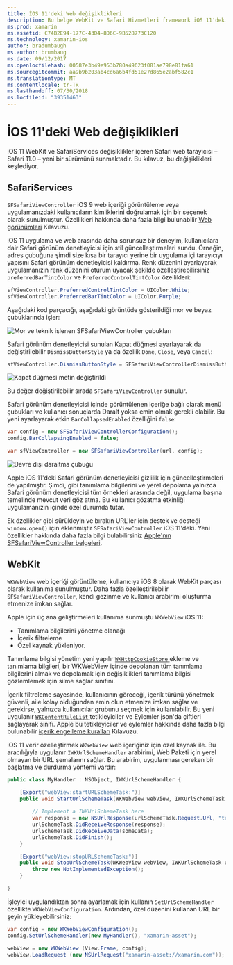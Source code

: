 ```yaml
---
title: İOS 11'deki Web değişiklikleri
description: Bu belge WebKit ve Safari Hizmetleri framework iOS 11'deki yapılan değişiklikleri açıklar. Bunu SFSafariViewController güncelleştirmeleri ve yeni özellikleri WKWebView stil ile çalışmaya nasıl açıklar.
ms.prod: xamarin
ms.assetid: C74B2E94-177C-43D4-8D6C-9B528773C120
ms.technology: xamarin-ios
author: bradumbaugh
ms.author: brumbaug
ms.date: 09/12/2017
ms.openlocfilehash: 00587e3b49e953b780a49623f081ae798e81fa61
ms.sourcegitcommit: aa9b9b203ab4cd6a6b4fd51e27d865e2abf582c1
ms.translationtype: MT
ms.contentlocale: tr-TR
ms.lasthandoff: 07/30/2018
ms.locfileid: "39351463"
---
```

# <a name="web-changes-in-ios-11"></a>İOS 11'deki Web değişiklikleri

iOS 11 WebKit ve SafariServices değişiklikler içeren Safari web tarayıcısı – Safari 11.0 – yeni bir sürümünü sunmaktadır. Bu kılavuz, bu değişiklikleri keşfediyor.

## <a name="safariservices"></a>SafariServices

`SFSafariViewController` iOS 9 web içeriği görüntüleme veya uygulamanızdaki kullanıcıların kimliklerini doğrulamak için bir seçenek olarak sunulmuştur. Özellikleri hakkında daha fazla bilgi bulunabilir [Web görünümleri](~/ios/user-interface/controls/uiwebview.md#safariviewcontroller) Kılavuzu.

iOS 11 uygulama ve web arasında daha sorunsuz bir deneyim, kullanıcılara dair Safari görünüm denetleyicisi için stil güncelleştirmeleri sundu. Örneğin, adres çubuğuna şimdi size kısa bir tarayıcı yerine bir uygulama içi tarayıcıyı yapısını Safari görünüm denetleyicisi kaldırma. Renk düzenini ayarlayarak uygulamanızın renk düzenini oturum uyacak şekilde özelleştirebilirsiniz `preferredBarTintColor` ve `PreferredControlTintColor` özellikleri:

```csharp
sfViewController.PreferredControlTintColor = UIColor.White;
sfViewController.PreferredBarTintColor = UIColor.Purple;
```

Aşağıdaki kod parçacığı, aşağıdaki görüntüde gösterildiği mor ve beyaz çubuklarında işler:

![Mor ve teknik işlenen SFSafariViewController çubukları](web-images/image1.png)

Safari görünüm denetleyicisi sunulan Kapat düğmesi ayarlayarak da değiştirilebilir `DismissButtonStyle` ya da özellik `Done`, `Close`, veya `Cancel`:

```csharp
sfViewController.DismissButtonStyle = SFSafariViewControllerDismissButtonStyle.Close;
```

![Kapat düğmesi metin değiştirildi](web-images/image2.png)

Bu değer değiştirilebilir sırada `SFSafariViewController` sunulur.


Safari görünüm denetleyicisi içinde görüntülenen içeriğe bağlı olarak menü çubukları ve kullanıcı sonuçlarda Daralt yoksa emin olmak gerekli olabilir. Bu yeni ayarlayarak etkin `BarCollapsedEnabled` özelliğini `false`:

```csharp
var config = new SFSafariViewControllerConfiguration();
config.BarCollapsingEnabled = false;

var sfViewController = new SFSafariViewController(url, config);
```

![Devre dışı daraltma çubuğu](web-images/image3.png)

Apple iOS 11'deki Safari görünüm denetleyicisi gizlilik için güncelleştirmeleri de yapılmıştır. Şimdi, gibi tanımlama bilgilerini ve yerel depolama yalnızca Safari görünüm denetleyicisi tüm örnekleri arasında değil, uygulama başına temelinde mevcut veri göz atma. Bu kullanıcı gözatma etkinliği uygulamanızın içinde özel durumda tutar.

Ek özellikler gibi sürükleyin ve bırakın URL'ler için destek ve desteği `window.open()` için eklenmiştir `SFSafariViewController` iOS 11'deki. Yeni özellikler hakkında daha fazla bilgi bulabilirsiniz [Apple'nın SFSafariViewController belgeleri](https://developer.apple.com/documentation/safariservices/sfsafariviewcontroller?changes=latest_minor).


## <a name="webkit"></a>WebKit

`WKWebView` web içeriği görüntüleme, kullanıcıya iOS 8 olarak WebKit parçası olarak kullanıma sunulmuştur. Daha fazla özelleştirilebilir `SFSafariViewController`, kendi gezinme ve kullanıcı arabirimi oluşturma etmenize imkan sağlar.

Apple için üç ana geliştirmeleri kullanıma sunmuştu `WKWebView` iOS 11: 

- Tanımlama bilgilerini yönetme olanağı
- İçerik filtreleme
- Özel kaynak yükleniyor. 

Tanımlama bilgisi yönetim yeni yapılır [ `WKHttpCookieStore` ](https://developer.apple.com/documentation/webkit/wkhttpcookiestore) ekleme ve tanımlama bilgileri, bir WKWebView içinde depolanan tüm tanımlama bilgilerini almak ve depolamak için değişiklikleri tanımlama bilgisi gözlemlemek için silme sağlar sınıfını.

İçerik filtreleme sayesinde, kullanıcının göreceği, içerik türünü yönetmek güvenli, aile kolay olduğundan emin olun etmenize imkan sağlar ve gerekirse, yalnızca kullanıcılar grubunu seçmek için kullanılabilir. Bu yeni uygulanır [ `WKContentRuleList` ](https://developer.apple.com/documentation/webkit/wkcontentrulelist) tetikleyiciler ve Eylemler json'da çiftleri sağlayarak sınıfı. Apple bu tetikleyiciler ve eylemler hakkında daha fazla bilgi bulunabilir [içerik engelleme kuralları](https://developer.apple.com/library/content/documentation/Extensions/Conceptual/ContentBlockingRules/Introduction/Introduction.html) Kılavuzu.

iOS 11 verir özelleştirmek `WKWebView` web içeriğiniz için özel kaynak ile. Bu aracılığıyla uygulanır `IWKUrlSchemeHandler` arabirimi, Web Paketi için yerel olmayan bir URL şemalarını sağlar. Bu arabirim, uygulanması gereken bir başlatma ve durdurma yöntemi vardır:

```csharp
public class MyHandler : NSObject, IWKUrlSchemeHandler {

    [Export("webView:startURLSchemeTask:")]
    public void StartUrlSchemeTask(WKWebView webView, IWKUrlSchemeTask urlSchemeTask){
        
        // Implement a IWKUrlSchemeTask here
        var response = new NSUrlResponse(urlSchemeTask.Request.Url, "text/html", ContentLength, null);
        urlSchemeTask.DidReceiveResponse(response);
        urlSchemeTask.DidReceiveData(someData);
        urlSchemeTask.DidFinish();
    }

    [Export("webView:stopURLSchemeTask:")]
    public void StopUrlSchemeTask(WKWebView webView, IWKUrlSchemeTask urlSchemeTask){
        throw new NotImplementedException();
    }

}
``` 

İşleyici uygulandıktan sonra ayarlamak için kullanın `SetUrlSchemeHandler` özellikte `WKWebViewConfiguration`. Ardından, özel düzenini kullanan URL bir şeyin yükleyebilirsiniz:

```csharp
var config = new WKWebViewConfiguration();
config.SetUrlSchemeHandler(new MyHandler(), "xamarin-asset");

webView = new WKWebView (View.Frame, config);
webView.LoadRequest (new NSUrlRequest("xamarin-asset://xamarin.com"));
```


